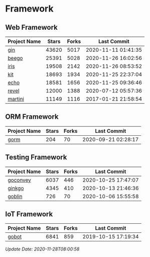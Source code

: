 # Framework

## Web Framework
| Project Name | Stars | Forks | Last Commit |
| ------------ | ----- | ----- | ----------- |
| [gin](https://github.com/gin-gonic/gin) | 43620 | 5017 | 2020-11-11 01:41:35 |
| [beego](https://github.com/astaxie/beego) | 25391 | 5028 | 2020-11-26 16:02:56 |
| [iris](https://github.com/kataras/iris) | 19508 | 2142 | 2020-11-26 08:53:52 |
| [kit](https://github.com/go-kit/kit) | 18693 | 1934 | 2020-11-25 22:37:04 |
| [echo](https://github.com/labstack/echo) | 18581 | 1656 | 2020-11-25 09:36:46 |
| [revel](https://github.com/revel/revel) | 12000 | 1388 | 2020-07-12 05:57:36 |
| [martini](https://github.com/go-martini/martini) | 11149 | 1116 | 2017-01-21 21:58:54 |

## ORM Framework
| Project Name | Stars | Forks | Last Commit |
| ------------ | ----- | ----- | ----------- |
| [gorm](https://github.com/jinzhu/gorm) | 204 | 70 | 2020-09-21 02:28:17 |

## Testing Framework
| Project Name | Stars | Forks | Last Commit |
| ------------ | ----- | ----- | ----------- |
| [goconvey](https://github.com/smartystreets/goconvey) | 6037 | 446 | 2020-10-25 17:47:07 |
| [ginkgo](https://github.com/onsi/ginkgo) | 4345 | 410 | 2020-10-13 21:46:36 |
| [goblin](https://github.com/franela/goblin) | 726 | 70 | 2020-10-06 15:55:58 |

## IoT Framework
| Project Name | Stars | Forks | Last Commit |
| ------------ | ----- | ----- | ----------- |
| [gobot](https://github.com/hybridgroup/gobot) | 6841 | 859 | 2019-10-15 17:19:34 |

*Update Date: 2020-11-28T08:00:58*